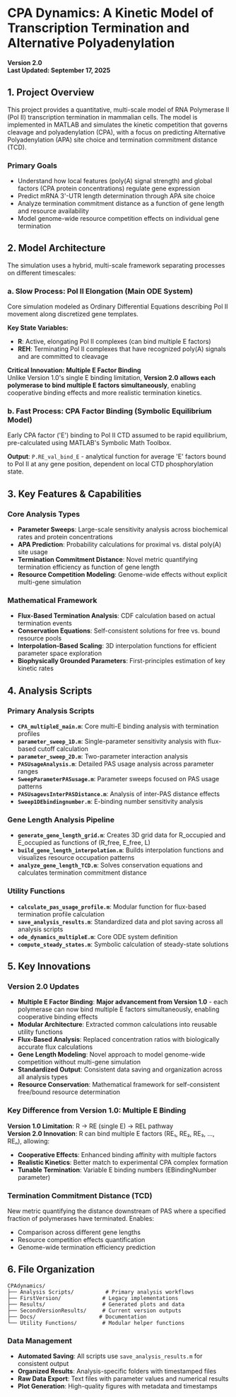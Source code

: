 # CPA Dynamics: A Kinetic Model of Transcription Termination and Alternative Polyadenylation

**Version 2.0**  
**Last Updated: September 17, 2025**

## 1. Project Overview

This project provides a quantitative, multi-scale model of RNA Polymerase II (Pol II) transcription termination in mammalian cells. The model is implemented in MATLAB and simulates the kinetic competition that governs cleavage and polyadenylation (CPA), with a focus on predicting Alternative Polyadenylation (APA) site choice and termination commitment distance (TCD).

### Primary Goals

- Understand how local features (poly(A) signal strength) and global factors (CPA protein concentrations) regulate gene expression
- Predict mRNA 3'-UTR length determination through APA site choice
- Analyze termination commitment distance as a function of gene length and resource availability
- Model genome-wide resource competition effects on individual gene termination

## 2. Model Architecture

The simulation uses a hybrid, multi-scale framework separating processes on different timescales:

### a. Slow Process: Pol II Elongation (Main ODE System)

Core simulation modeled as Ordinary Differential Equations describing Pol II movement along discretized gene templates.

**Key State Variables:**

- **R**: Active, elongating Pol II complexes (can bind multiple E factors)
- **REH**: Terminating Pol II complexes that have recognized poly(A) signals and are committed to cleavage

**Critical Innovation: Multiple E Factor Binding**  
Unlike Version 1.0's single E binding limitation, **Version 2.0 allows each polymerase to bind multiple E factors simultaneously**, enabling cooperative binding effects and more realistic termination kinetics.

### b. Fast Process: CPA Factor Binding (Symbolic Equilibrium Model)

Early CPA factor ('E') binding to Pol II CTD assumed to be rapid equilibrium, pre-calculated using MATLAB's Symbolic Math Toolbox.

**Output**: `P.RE_val_bind_E` - analytical function for average 'E' factors bound to Pol II at any gene position, dependent on local CTD phosphorylation state.

## 3. Key Features & Capabilities

### Core Analysis Types

- **Parameter Sweeps**: Large-scale sensitivity analysis across biochemical rates and protein concentrations
- **APA Prediction**: Probability calculations for proximal vs. distal poly(A) site usage
- **Termination Commitment Distance**: Novel metric quantifying termination efficiency as function of gene length
- **Resource Competition Modeling**: Genome-wide effects without explicit multi-gene simulation

### Mathematical Framework

- **Flux-Based Termination Analysis**: CDF calculation based on actual termination events
- **Conservation Equations**: Self-consistent solutions for free vs. bound resource pools
- **Interpolation-Based Scaling**: 3D interpolation functions for efficient parameter space exploration
- **Biophysically Grounded Parameters**: First-principles estimation of key kinetic rates

## 4. Analysis Scripts

### Primary Analysis Scripts

- **`CPA_multipleE_main.m`**: Core multi-E binding analysis with termination profiles
- **`parameter_sweep_1D.m`**: Single-parameter sensitivity analysis with flux-based cutoff calculation
- **`parameter_sweep_2D.m`**: Two-parameter interaction analysis
- **`PASUsageAnalysis.m`**: Detailed PAS usage analysis across parameter ranges
- **`SweepParameterPASusage.m`**: Parameter sweeps focused on PAS usage patterns
- **`PASUsagevsInterPASDistance.m`**: Analysis of inter-PAS distance effects
- **`Sweep1DEbindingnumber.m`**: E-binding number sensitivity analysis

### Gene Length Analysis Pipeline

- **`generate_gene_length_grid.m`**: Creates 3D grid data for R_occupied and E_occupied as functions of (R_free, E_free, L)
- **`build_gene_length_interpolation.m`**: Builds interpolation functions and visualizes resource occupation patterns
- **`analyze_gene_length_TCD.m`**: Solves conservation equations and calculates termination commitment distance

### Utility Functions

- **`calculate_pas_usage_profile.m`**: Modular function for flux-based termination profile calculation
- **`save_analysis_results.m`**: Standardized data and plot saving across all analysis scripts
- **`ode_dynamics_multipleE.m`**: Core ODE system definition
- **`compute_steady_states.m`**: Symbolic calculation of steady-state solutions

## 5. Key Innovations

### Version 2.0 Updates

- **Multiple E Factor Binding**: **Major advancement from Version 1.0** - each polymerase can now bind multiple E factors simultaneously, enabling cooperative binding effects
- **Modular Architecture**: Extracted common calculations into reusable utility functions
- **Flux-Based Analysis**: Replaced concentration ratios with biologically accurate flux calculations
- **Gene Length Modeling**: Novel approach to model genome-wide competition without multi-gene simulation
- **Standardized Output**: Consistent data saving and organization across all analysis types
- **Resource Conservation**: Mathematical framework for self-consistent free/bound resource determination

### Key Difference from Version 1.0: Multiple E Binding

**Version 1.0 Limitation**: R → RE (single E) → REL pathway  
**Version 2.0 Innovation**: R can bind multiple E factors (RE₁, RE₂, RE₃, ..., REₙ), allowing:

- **Cooperative Effects**: Enhanced binding affinity with multiple factors
- **Realistic Kinetics**: Better match to experimental CPA complex formation
- **Tunable Termination**: Variable E binding numbers (EBindingNumber parameter)

### Termination Commitment Distance (TCD)

New metric quantifying the distance downstream of PAS where a specified fraction of polymerases have terminated. Enables:

- Comparison across different gene lengths
- Resource competition effects quantification
- Genome-wide termination efficiency prediction

## 6. File Organization

```
CPAdynamics/
├── Analysis Scripts/          # Primary analysis workflows
├── FirstVersion/             # Legacy implementations
├── Results/                  # Generated plots and data
├── SecondVersionResults/     # Current version outputs
├── Docs/                    # Documentation
└── Utility Functions/        # Modular helper functions
```

### Data Management

- **Automated Saving**: All scripts use `save_analysis_results.m` for consistent output
- **Organized Results**: Analysis-specific folders with timestamped files
- **Raw Data Export**: Text files with parameter values and numerical results
- **Plot Generation**: High-quality figures with metadata and timestamps
